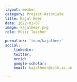 ```yaml
---
layout: member
category: Project-Associate
title: Kajal Heer
date: 2022-01-07
image: kajalheer.png
role: Music Teacher

permalink: 'team/kajalheer'
social:
    linkedin: 
    twitter:
    orcid: 
    google-scholar: 
    email: kajalheer@iitk.ac.in

---
```

